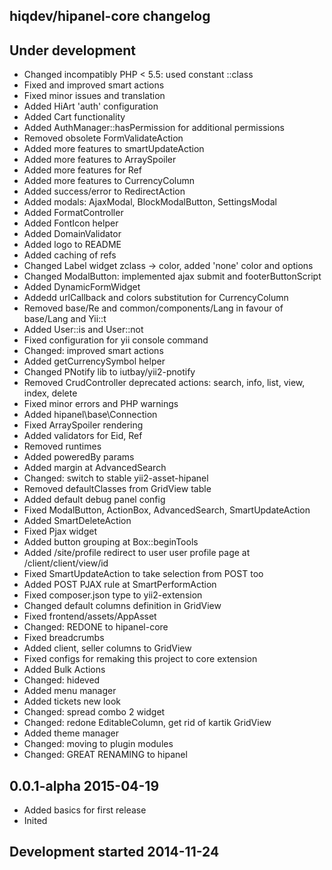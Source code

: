 hiqdev/hipanel-core changelog
-----------------------------

## Under development

- Changed incompatibly PHP < 5.5: used constant ::class
- Fixed and improved smart actions
- Fixed minor issues and translation
- Added HiArt 'auth' configuration
- Added Cart functionality
- Added AuthManager::hasPermission for additional permissions
- Removed obsolete FormValidateAction
- Added more features to smartUpdateAction
- Added more features to ArraySpoiler
- Added more features for Ref
- Added more features to CurrencyColumn
- Added success/error to RedirectAction
- Added modals: AjaxModal, BlockModalButton, SettingsModal
- Added FormatController
- Added FontIcon helper
- Added DomainValidator
- Added logo to README
- Added caching of refs
- Changed Label widget zclass -> color, added 'none' color and options
- Changed ModalButton: implemented ajax submit and footerButtonScript
- Added DynamicFormWidget
- Addedd urlCallback and colors substitution for CurrencyColumn
- Removed base/Re and common/components/Lang in favour of base/Lang and Yii::t
- Added User::is and User::not
- Fixed configuration for yii console command
- Changed: improved smart actions
- Added getCurrencySymbol helper
- Changed PNotify lib to iutbay/yii2-pnotify
- Removed CrudController deprecated actions: search, info, list, view, index, delete
- Fixed minor errors and PHP warnings
- Added hipanel\base\Connection
- Fixed ArraySpoiler rendering
- Added validators for Eid, Ref
- Removed runtimes
- Added poweredBy params
- Added margin at AdvancedSearch
- Changed: switch to stable yii2-asset-hipanel
- Removed defaultClasses from GridView table
- Added default debug panel config
- Fixed ModalButton, ActionBox, AdvancedSearch, SmartUpdateAction
- Added SmartDeleteAction
- Fixed Pjax widget
- Added button grouping at Box::beginTools
- Added /site/profile redirect to user user profile page at /client/client/view/id
- Fixed SmartUpdateAction to take selection from POST too
- Added POST PJAX rule at SmartPerformAction
- Fixed composer.json type to yii2-extension
- Changed default columns definition in GridView
- Fixed frontend/assets/AppAsset
- Changed: REDONE to hipanel-core
- Fixed breadcrumbs
- Added client, seller columns to GridView
- Fixed configs for remaking this project to core extension
- Added Bulk Actions
- Changed: hideved
- Added menu manager
- Added tickets new look
- Changed: spread combo 2 widget
- Changed: redone EditableColumn, get rid of kartik GridView
- Added theme manager
- Changed: moving to plugin modules
- Changed: GREAT RENAMING to hipanel

## 0.0.1-alpha 2015-04-19

- Added basics for first release
- Inited

## Development started 2014-11-24

